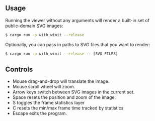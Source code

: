 ## Usage

Running the viewer without any arguments will render a built-in set of public-domain SVG images:

```bash
$ cargo run -p with_winit --release
```

Optionally, you can pass in paths to SVG files that you want to render:

```bash
$ cargo run -p with_winit --release -- [SVG FILES]
```

## Controls

- Mouse drag-and-drop will translate the image.
- Mouse scroll wheel will zoom.
- Arrow keys switch between SVG images in the current set.
- Space resets the position and zoom of the image.
- S toggles the frame statistics layer
- C resets the min/max frame time tracked by statistics
- Escape exits the program.

